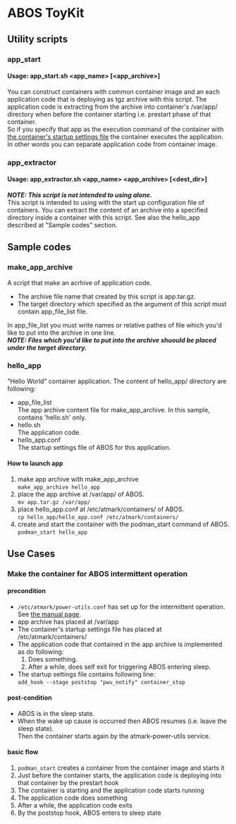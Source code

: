 # ABOS ToyKit

## Utility scripts
### app_start
#### Usage: app_start.sh <app_name> [<app_archive>]
You can construct containers with common container image and an each application code that is deploying as tgz archive with this script.
The application code is extracting from the archive into container's /var/app/ directory when before the container starting i.e. prestart phase 
of that container.  
So if you specify that app as the execution command of the container with 
<a href="https://manual.atmark-techno.com/armadillo-iot-a6e/armadillo-iotg-a6e_product_manual_ja-3.3.0/ch06.html#sct.container-auto-launch">
the container's startup settings file</a> 
the container executes the application. In other words you can separate application code from container image.

### app_extractor
#### Usage: app_extractor.sh <app_name> <app_archive> [<dest_dir>]
***NOTE: This script is not intended to using alone.***  
This script is intended to using with the start up configuration file of containers.
You can extract the content of an archive into a specified directory inside a container with this script.
See also the hello_app described at "Sample codes" section.

## Sample codes
### make_app_archive
A script that make an acrhive of application code.
* The archive file name that created by this script is app.tar.gz.
* The target directory which specified as the argument of this script must contain app_file_list file.

In app_file_list you must write names or relative pathes of file which you'd like to put into the archive in one line.  
***NOTE: Files which you'd like to put into the archive shuould be placed under the target directory.***

### hello_app
"Hello World" container application. The content of hello_app/ directory are following:
* app_file_list  
  The app archive content file for make_app_archive. In this sample, contains 'hello.sh' only. 
* hello.sh  
  The application code.
* hello_app.conf  
  The startup settings file of ABOS for this application.
#### How to launch app
1. make app archive with make_app_archive  
   `make_app_archive hello_app`
2. place the app archive at /var/app/ of ABOS.  
   `mv app.tar.gz /var/app/`
3. place hello_app.conf at /etc/atmark/containers/ of ABOS.  
   `cp hello_app/hello_app.conf /etc/atmark/containers/`
4. create and start the container with the podman_start command of ABOS.  
   `podman_start hello_app`

## Use Cases
### Make the container for ABOS intermittent operation
#### precondition
  - `/etc/atmark/power-utils.conf` has set up for the intermittent operation.
See <a href="https://manual.atmark-techno.com/armadillo-iot-a9e/armadillo-iotg-a9e_product_manual_ja/ch06.html#sec.use_power_utils">the manual page</a>.
  - app archive has placed at /var/app
  - The container's startup settings file has placed at /etc/atmark/containers/
  - The application code that contained in the app archive is implemented as do following:  
    1. Does something.
    2. After a while, does self exit for triggering ABOS entering sleep.
  - The startup settings file contains following line:  
    `add_hook --stage poststop "pwu_notify" container_stop`
#### post-condition  
  - ABOS is in the sleep state.
  - When the wake up cause is occurred then ABOS resumes (i.e. leave the sleep state).  
  Then the container starts again by the atmark-power-utils service.
#### basic flow  
  1. `podman_start` creates a container from the container image and starts it
  2. Just before the container starts, the application code is deploying into that container 
by the prestart hook
  3. The container is starting and the application code starts running
  4. The application code does something
  5. After a while, the application code exits
  6. By the poststop hook, ABOS enters to sleep state


